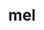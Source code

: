 ---
category: 3-letters
denotation: null
name: mel
reference_link: https://www.etymonline.com/word/mel
root_language: null
root_name: null
title: mel
type: free
word_sums:
- respelling: mel
  sum: 'Mel + '
---